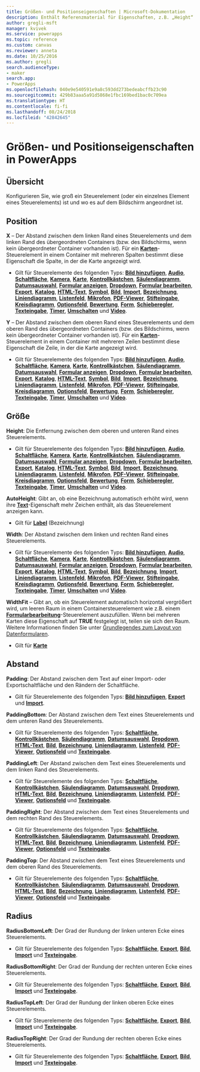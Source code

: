 ```yaml
---
title: Größen- und Positionseigenschaften | Microsoft-Dokumentation
description: Enthält Referenzmaterial für Eigenschaften, z.B. „Height“ und „Width“.
author: gregli-msft
manager: kvivek
ms.service: powerapps
ms.topic: reference
ms.custom: canvas
ms.reviewer: anneta
ms.date: 10/25/2016
ms.author: gregli
search.audienceType:
- maker
search.app:
- PowerApps
ms.openlocfilehash: 040e9e540591e9a8c593dd273bedeabcffb23c90
ms.sourcegitcommit: 429b83aaa5a91d5868e1fbc169bed1bac0c709ea
ms.translationtype: HT
ms.contentlocale: fi-fi
ms.lasthandoff: 08/24/2018
ms.locfileid: "42842645"
---
```

# <a name="size-and-location-properties-in-powerapps"></a>Größen- und Positionseigenschaften in PowerApps
## <a name="overview"></a>Übersicht
Konfigurieren Sie, wie groß ein Steuerelement (oder ein einzelnes Element eines Steuerelements) ist und wo es auf dem Bildschirm angeordnet ist.

## <a name="position"></a>Position
**X** – Der Abstand zwischen dem linken Rand eines Steuerelements und dem linken Rand des übergeordneten Containers (bzw. des Bildschirms, wenn kein übergeordneter Container vorhanden ist). Für ein **[Karten](control-card.md)**-Steuerelement in einem Container mit mehreren Spalten bestimmt diese Eigenschaft die Spalte, in der die Karte angezeigt wird.

* Gilt für Steuerelemente des folgenden Typs: **[Bild hinzufügen](control-add-picture.md)**, **[Audio](control-audio-video.md)**, **[Schaltfläche](control-button.md)**, **[Kamera](control-camera.md)**, **[Karte](control-card.md)**, **[Kontrollkästchen](control-check-box.md)**, **[Säulendiagramm](control-column-line-chart.md)**, **[Datumsauswahl](control-date-picker.md)**, **[Formular anzeigen](control-form-detail.md)**, **[Dropdown](control-drop-down.md)**, **[Formular bearbeiten](control-form-detail.md)**, **[Export](control-export-import.md)**, **[Katalog](control-gallery.md)**, **[HTML-Text](control-html-text.md)**, **[Symbol](control-shapes-icons.md)**, **[Bild](control-image.md)**, **[Import](control-export-import.md)**, **[Bezeichnung](control-text-box.md)**, **[Liniendiagramm](control-column-line-chart.md)**, **[Listenfeld](control-list-box.md)**, **[Mikrofon](control-microphone.md)**, **[PDF-Viewer](control-pdf-viewer.md)**, **[Stifteingabe](control-pen-input.md)**, **[Kreisdiagramm](control-pie-chart.md)**, **[Optionsfeld](control-radio.md)**, **[Bewertung](control-rating.md)**, **[Form](control-shapes-icons.md)**, **[Schieberegler](control-slider.md)**, **[Texteingabe](control-text-input.md)**, **[Timer](control-timer.md)**, **[Umschalten](control-toggle.md)** und **[Video](control-audio-video.md)**.

**Y** – Der Abstand zwischen dem oberen Rand eines Steuerelements und dem oberen Rand des übergeordneten Containers (bzw. des Bildschirms, wenn kein übergeordneter Container vorhanden ist). Für ein **[Karten](control-card.md)**-Steuerelement in einem Container mit mehreren Zeilen bestimmt diese Eigenschaft die Zeile, in der die Karte angezeigt wird.

* Gilt für Steuerelemente des folgenden Typs: **[Bild hinzufügen](control-add-picture.md)**, **[Audio](control-audio-video.md)**, **[Schaltfläche](control-button.md)**, **[Kamera](control-camera.md)**, **[Karte](control-card.md)**, **[Kontrollkästchen](control-check-box.md)**, **[Säulendiagramm](control-column-line-chart.md)**, **[Datumsauswahl](control-date-picker.md)**, **[Formular anzeigen](control-form-detail.md)**, **[Dropdown](control-drop-down.md)**, **[Formular bearbeiten](control-form-detail.md)**, **[Export](control-export-import.md)**, **[Katalog](control-gallery.md)**, **[HTML-Text](control-html-text.md)**, **[Symbol](control-shapes-icons.md)**, **[Bild](control-image.md)**, **[Import](control-export-import.md)**, **[Bezeichnung](control-text-box.md)**, **[Liniendiagramm](control-column-line-chart.md)**, **[Listenfeld](control-list-box.md)**, **[Mikrofon](control-microphone.md)**, **[PDF-Viewer](control-pdf-viewer.md)**, **[Stifteingabe](control-pen-input.md)**, **[Kreisdiagramm](control-pie-chart.md)**, **[Optionsfeld](control-radio.md)**, **[Bewertung](control-rating.md)**, **[Form](control-shapes-icons.md)**, **[Schieberegler](control-slider.md)**, **[Texteingabe](control-text-input.md)**, **[Timer](control-timer.md)**, **[Umschalten](control-toggle.md)** und **[Video](control-audio-video.md)**.

## <a name="size"></a>Größe
**Height**: Die Entfernung zwischen dem oberen und unteren Rand eines Steuerelements.

* Gilt für Steuerelemente des folgenden Typs: **[Bild hinzufügen](control-add-picture.md)**, **[Audio](control-audio-video.md)**, **[Schaltfläche](control-button.md)**, **[Kamera](control-camera.md)**, **[Karte](control-card.md)**, **[Kontrollkästchen](control-check-box.md)**, **[Säulendiagramm](control-column-line-chart.md)**, **[Datumsauswahl](control-date-picker.md)**, **[Formular anzeigen](control-form-detail.md)**, **[Dropdown](control-drop-down.md)**, **[Formular bearbeiten](control-form-detail.md)**, **[Export](control-export-import.md)**, **[Katalog](control-gallery.md)**, **[HTML-Text](control-html-text.md)**, **[Symbol](control-shapes-icons.md)**, **[Bild](control-image.md)**, **[Import](control-export-import.md)**, **[Bezeichnung](control-text-box.md)**, **[Liniendiagramm](control-column-line-chart.md)**, **[Listenfeld](control-list-box.md)**, **[Mikrofon](control-microphone.md)**, **[PDF-Viewer](control-pdf-viewer.md)**, **[Stifteingabe](control-pen-input.md)**, **[Kreisdiagramm](control-pie-chart.md)**, **[Optionsfeld](control-radio.md)**, **[Bewertung](control-rating.md)**, **[Form](control-shapes-icons.md)**, **[Schieberegler](control-slider.md)**, **[Texteingabe](control-text-input.md)**, **[Timer](control-timer.md)**, **[Umschalten](control-toggle.md)** und **[Video](control-audio-video.md)**.

**AutoHeight**: Gibt an, ob eine Bezeichnung automatisch erhöht wird, wenn ihre **[Text](properties-core.md)**-Eigenschaft mehr Zeichen enthält, als das Steuerelement anzeigen kann.  

* Gilt für **[Label](control-text-box.md)** (Bezeichnung)

**Width**: Der Abstand zwischen dem linken und rechten Rand eines Steuerelements.

* Gilt für Steuerelemente des folgenden Typs: **[Bild hinzufügen](control-add-picture.md)**, **[Audio](control-audio-video.md)**, **[Schaltfläche](control-button.md)**, **[Kamera](control-camera.md)**, **[Karte](control-card.md)**, **[Kontrollkästchen](control-check-box.md)**, **[Säulendiagramm](control-column-line-chart.md)**, **[Datumsauswahl](control-date-picker.md)**, **[Formular anzeigen](control-form-detail.md)**, **[Dropdown](control-drop-down.md)**, **[Formular bearbeiten](control-form-detail.md)**, **[Export](control-export-import.md)**, **[Katalog](control-gallery.md)**, **[HTML-Text](control-html-text.md)**, **[Symbol](control-shapes-icons.md)**, **[Bild](control-image.md)**, **[Bezeichnung](control-text-box.md)**, **[Import](control-export-import.md)**, **[Liniendiagramm](control-column-line-chart.md)**, **[Listenfeld](control-list-box.md)**, **[Mikrofon](control-microphone.md)**, **[PDF-Viewer](control-pdf-viewer.md)**, **[Stifteingabe](control-pen-input.md)**, **[Kreisdiagramm](control-pie-chart.md)**, **[Optionsfeld](control-radio.md)**, **[Bewertung](control-rating.md)**, **[Form](control-shapes-icons.md)**, **[Schieberegler](control-slider.md)**, **[Texteingabe](control-text-input.md)**, **[Timer](control-timer.md)**, **[Umschalten](control-toggle.md)** und **[Video](control-audio-video.md)**.

**WidthFit** – Gibt an, ob ein Steuerelement automatisch horizontal vergrößert wird, um leeren Raum in einem Containersteuerelement wie z.B. einem **[Formularbearbeitung](control-form-detail.md)**-Steuerelement auszufüllen. Wenn bei mehreren Karten diese Eigenschaft auf **TRUE** festgelegt ist, teilen sie sich den Raum. Weitere Informationen finden Sie unter [Grundlegendes zum Layout von Datenformularen](../working-with-form-layout.md).

* Gilt für **[Karte](control-card.md)**

## <a name="padding"></a>Abstand
**Padding**: Der Abstand zwischen dem Text auf einer Import- oder Exportschaltfläche und den Rändern der Schaltfläche.

* Gilt für Steuerelemente des folgenden Typs: **[Bild hinzufügen](control-add-picture.md)**, **[Export](control-export-import.md)** und **[Import](control-export-import.md)**.

**PaddingBottom**: Der Abstand zwischen dem Text eines Steuerelements und dem unteren Rand des Steuerelements.

* Gilt für Steuerelemente des folgenden Typs: **[Schaltfläche](control-button.md)**, **[Kontrollkästchen](control-check-box.md)**, **[Säulendiagramm](control-column-line-chart.md)**, **[Datumsauswahl](control-date-picker.md)**, **[Dropdown](control-drop-down.md)**, **[HTML-Text](control-html-text.md)**, **[Bild](control-image.md)**, **[Bezeichnung](control-text-box.md)**, **[Liniendiagramm](control-column-line-chart.md)**, **[Listenfeld](control-list-box.md)**, **[PDF-Viewer](control-pdf-viewer.md)**, **[Optionsfeld](control-radio.md)** und **[Texteingabe](control-text-input.md)**.

**PaddingLeft**: Der Abstand zwischen dem Text eines Steuerelements und dem linken Rand des Steuerelements.

* Gilt für Steuerelemente des folgenden Typs: **[Schaltfläche](control-button.md)**, **[Kontrollkästchen](control-check-box.md)**, **[Säulendiagramm](control-column-line-chart.md)**, **[Datumsauswahl](control-date-picker.md)**, **[Dropdown](control-drop-down.md)**, **[HTML-Text](control-html-text.md)**, **[Bild](control-image.md)**, **[Bezeichnung](control-text-box.md)**, **[Liniendiagramm](control-column-line-chart.md)**, **[Listenfeld](control-list-box.md)**, **[PDF-Viewer](control-pdf-viewer.md)**, **[Optionsfeld](control-radio.md)** und **[Texteingabe](control-text-input.md)**.

**PaddingRight**: Der Abstand zwischen dem Text eines Steuerelements und dem rechten Rand des Steuerelements.

* Gilt für Steuerelemente des folgenden Typs: **[Schaltfläche](control-button.md)**, **[Kontrollkästchen](control-check-box.md)**, **[Säulendiagramm](control-column-line-chart.md)**, **[Datumsauswahl](control-date-picker.md)**, **[Dropdown](control-drop-down.md)**, **[HTML-Text](control-html-text.md)**, **[Bild](control-image.md)**, **[Bezeichnung](control-text-box.md)**, **[Liniendiagramm](control-column-line-chart.md)**, **[Listenfeld](control-list-box.md)**, **[PDF-Viewer](control-pdf-viewer.md)**, **[Optionsfeld](control-radio.md)** und **[Texteingabe](control-text-input.md)**.

**PaddingTop**: Der Abstand zwischen dem Text eines Steuerelements und dem oberen Rand des Steuerelements.

* Gilt für Steuerelemente des folgenden Typs: **[Schaltfläche](control-button.md)**, **[Kontrollkästchen](control-check-box.md)**, **[Säulendiagramm](control-column-line-chart.md)**, **[Datumsauswahl](control-date-picker.md)**, **[Dropdown](control-drop-down.md)**, **[HTML-Text](control-html-text.md)**, **[Bild](control-image.md)**, **[Bezeichnung](control-text-box.md)**, **[Liniendiagramm](control-column-line-chart.md)**, **[Listenfeld](control-list-box.md)**, **[PDF-Viewer](control-pdf-viewer.md)**, **[Optionsfeld](control-radio.md)** und **[Texteingabe](control-text-input.md)**.

## <a name="radius"></a>Radius
**RadiusBottomLeft**: Der Grad der Rundung der linken unteren Ecke eines Steuerelements.

* Gilt für Steuerelemente des folgenden Typs: **[Schaltfläche](control-button.md)**, **[Export](control-export-import.md)**, **[Bild](control-image.md)**, **[Import](control-export-import.md)** und **[Texteingabe](control-text-input.md)**.

**RadiusBottomRight**: Der Grad der Rundung der rechten unteren Ecke eines Steuerelements.

* Gilt für Steuerelemente des folgenden Typs: **[Schaltfläche](control-button.md)**, **[Export](control-export-import.md)**, **[Bild](control-image.md)**, **[Import](control-export-import.md)** und **[Texteingabe](control-text-input.md)**.

**RadiusTopLeft**: Der Grad der Rundung der linken oberen Ecke eines Steuerelements.

* Gilt für Steuerelemente des folgenden Typs: **[Schaltfläche](control-button.md)**, **[Export](control-export-import.md)**, **[Bild](control-image.md)**, **[Import](control-export-import.md)** und **[Texteingabe](control-text-input.md)**.

**RadiusTopRight**: Der Grad der Rundung der rechten oberen Ecke eines Steuerelements.

* Gilt für Steuerelemente des folgenden Typs: **[Schaltfläche](control-button.md)**, **[Export](control-export-import.md)**, **[Bild](control-image.md)**, **[Import](control-export-import.md)** und **[Texteingabe](control-text-input.md)**.

